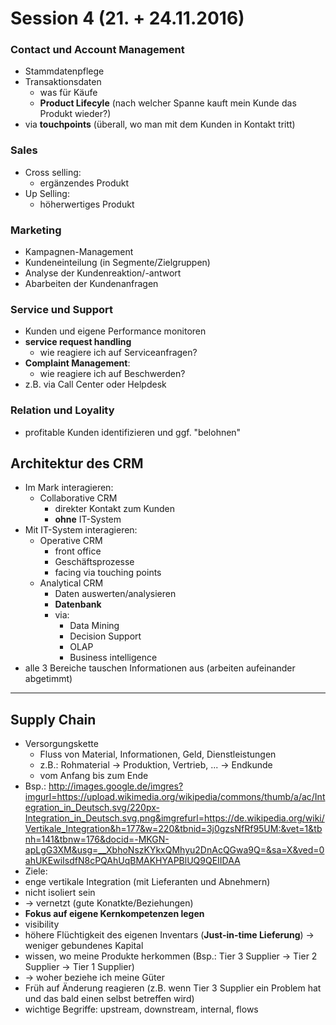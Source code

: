 # Session 4 (21. + 24.11.2016)




### Contact und Account Management
* Stammdatenpflege
* Transaktionsdaten
  * was für Käufe
  * **Product Lifecyle** (nach welcher Spanne kauft mein Kunde das Produkt wieder?)
* via **touchpoints** (überall, wo man mit dem Kunden in Kontakt tritt)

### Sales
* Cross selling:
  * ergänzendes Produkt
* Up Selling:
  * höherwertiges Produkt

### Marketing
* Kampagnen-Management
* Kundeneinteilung (in Segmente/Zielgruppen)
* Analyse der Kundenreaktion/-antwort
* Abarbeiten der Kundenanfragen

### Service und Support
* Kunden und eigene Performance monitoren
* **service request handling**
  * wie reagiere ich auf Serviceanfragen?
* **Complaint Management**:
  * wie reagiere ich auf Beschwerden?
* z.B. via Call Center oder Helpdesk

### Relation und Loyality
* profitable Kunden identifizieren und ggf. "belohnen"



## Architektur des CRM
* Im Mark interagieren:
  * Collaborative CRM
    * direkter Kontakt zum Kunden
    * **ohne** IT-System
* Mit IT-System interagieren:
  * Operative CRM
    * front office
    * Geschäftsprozesse
    * facing via touching points
  * Analytical CRM
    * Daten auswerten/analysieren
    * **Datenbank**
    * via:
      * Data Mining
      * Decision Support
      * OLAP
      * Business intelligence
* alle 3 Bereiche tauschen Informationen aus (arbeiten aufeinander abgetimmt)


------------------------------------------------

## Supply Chain
* Versorgungskette
  * Fluss von Material, Informationen, Geld, Dienstleistungen
  * z.B.: Rohmaterial &rarr; Produktion, Vertrieb, ... &rarr; Endkunde
  * vom Anfang bis zum Ende
* Bsp.: http://images.google.de/imgres?imgurl=https://upload.wikimedia.org/wikipedia/commons/thumb/a/ac/Integration_in_Deutsch.svg/220px-Integration_in_Deutsch.svg.png&imgrefurl=https://de.wikipedia.org/wiki/Vertikale_Integration&h=177&w=220&tbnid=3j0gzsNfRf95UM:&vet=1&tbnh=141&tbnw=176&docid=-MKGN-apLgG3XM&usg=__XbhoNszKYkxQMhyu2DnAcQGwa9Q=&sa=X&ved=0ahUKEwiIsdfN8cPQAhUqBMAKHYAPBlUQ9QEIIDAA
*  Ziele:
  * enge vertikale Integration (mit Lieferanten und Abnehmern)
  * nicht isoliert sein
  * &rarr; vernetzt (gute Konatkte/Beziehungen)
  * **Fokus auf eigene Kernkompetenzen legen**
  * visibility
  * höhere Flüchtigkeit des eigenen Inventars (**Just-in-time Lieferung**) &rarr; weniger gebundenes Kapital
  * wissen, wo meine Produkte herkommen (Bsp.: Tier 3 Supplier &rarr; Tier 2 Supplier &rarr; Tier 1 Supplier)
  * &rarr; woher beziehe ich meine Güter
  * Früh auf Änderung reagieren (z.B. wenn Tier 3 Supplier ein Problem hat und das bald einen selbst betreffen wird)
  * wichtige Begriffe: upstream, downstream, internal, flows

  
